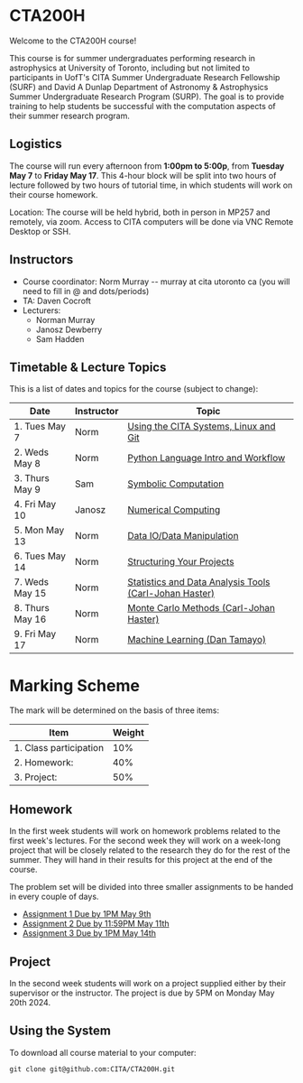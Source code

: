 # CTA200H

Welcome to the CTA200H course!

This course is for summer undergraduates performing research in astrophysics at University of Toronto, including but not limited to participants in UofT's CITA Summer Undergraduate Research Fellowship (SURF) and David A Dunlap Department of Astronomy & Astrophysics Summer Undergraduate Research Program (SURP). The goal is to provide training to help students be successful with the computation aspects of their summer research program.

## Logistics

The course will run every afternoon from **1:00pm to 5:00p**, from **Tuesday May 7** to **Friday May 17**.
This 4-hour block will be split into two hours of lecture followed by two hours of tutorial time, in which students will work on their course homework.

Location: The course will be held hybrid, both in person in MP257 and remotely, via zoom. Access to CITA computers will be done via VNC Remote Desktop or SSH.

## Instructors

* Course coordinator: Norm Murray -- murray at cita utoronto ca (you will need to fill in @ and dots/periods)
* TA: Daven Cocroft
* Lecturers:
    * Norman Murray
    * Janosz Dewberry
    * Sam Hadden

## Timetable & Lecture Topics

This is a list of dates and topics for the course (subject to change):

| Date | Instructor | Topic |
| ---- | ---------- | ----- |
| 1. Tues May 7 | Norm | [Using the CITA Systems, Linux and Git](lecture_1_linux_git) |
| 2. Weds May 8 | Norm | [Python Language Intro and Workflow](lecture_2_python_intro) |
| 3. Thurs May 9 | Sam | [Symbolic Computation](lecture_6_symbolic_python) |
| 4. Fri May 10 | Janosz | [Numerical Computing](lecture_4_numerical_python) |
| 5. Mon May 13 |	Norm | [Data IO/Data Manipulation](lecture_5_data_wrangling) |
| 6. Tues May 14 | Norm | [Structuring Your Projects](lecture_3_managing_code) |
| 7. Weds May 15 | Norm | [Statistics and Data Analysis Tools (Carl-Johan Haster)](lecture_7_statistics) |
| 8. Thurs May 16| Norm | [Monte Carlo Methods (Carl-Johan Haster)](lecture_8_monte_carlo) |
| 9. Fri May 17| Norm | [Machine Learning (Dan Tamayo)](lecture_9_machine_learning) |


# Marking Scheme

The mark will be determined on the basis of three items:

| Item                  | Weight|
| --------------------- | ----- |
|1. Class participation | 10%   |
|2. Homework:           | 40%   |
|3. Project:            | 50%   |

## Homework

In the first week students will work on homework problems related to the first week's lectures.  For the second week they will work on a week-long project that will be closely related to the research they do for the rest of the summer.  They will hand in their results for this project at the end of the course.

The problem set will be divided into three smaller assignments to be handed in every couple of days. 

* [Assignment 1 Due by 1PM May 9th](assignments/assignment_1.md)
* [Assignment 2 Due by 11:59PM May 11th](assignments/assignment_2.pdf)
* [Assignment 3 Due by 1PM May 14th](assignments/assignment_3.pdf)

## Project
In the second week students will work on a project supplied either by their supervisor or the instructor. The project is due by 5PM on Monday May 20th 2024.

## Using the System

To download all course material to your computer:

`git clone git@github.com:CITA/CTA200H.git`
